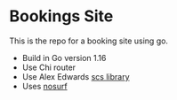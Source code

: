 # Bookings Site

This is the repo for a booking site using go.

- Build in Go version 1.16
- Use Chi router
- Use Alex Edwards [scs library ](https://github.com/alexedwards/scs/v2)
- Uses [nosurf](https://github.com/justinas/nosurf)